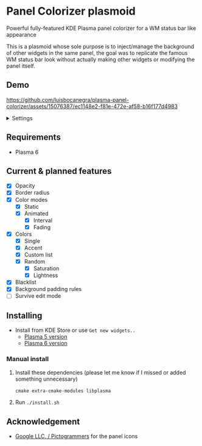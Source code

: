 # Panel Colorizer plasmoid

Powerful fully-featured KDE Plasma panel colorizer for a WM status bar like appearance

This is a plasmoid whose sole purpose is to inject/manage the background of other widgets in the same panel, the goal was to replicate the famous WM status bar look without actually making other widgets or modifying the panel itself.

## Demo

https://github.com/luisbocanegra/plasma-panel-colorizer/assets/15076387/ec1148e2-f81e-472e-af58-b16f177d4983

<details>
    <summary>Settings</summary>

![tooltip](screenshots/settings.png)

</details>

## Requirements

* Plasma 6

## Current & planned features

* [x] Opacity
* [x] Border radius
* [x] Color modes
  * [x] Static
  * [x] Animated
    * [x] Interval
    * [x] Fading
* [x] Colors
  * [x] Single
  * [x] Accent
  * [x] Custom list
  * [x] Random
    * [x] Saturation
    * [x] Lightness
* [x] Blacklist
* [x] Background padding rules
* [ ] Survive edit mode

## Installing

* Install from KDE Store or use `Get new widgets..`
  * [Plasma 5 version](https://store.kde.org/p/2131149)
  * [Plasma 6 version](https://store.kde.org/p/2130967)

### Manual install

1. Install these dependencies (please let me know if I missed or added something unnecessary)

    ```txt
    cmake extra-cmake-modules libplasma
    ```

2. Run `./install.sh`

## Acknowledgement

* [Google LLC. / Pictogrammers](https://pictogrammers.com/library/mdi/) for the panel icons
